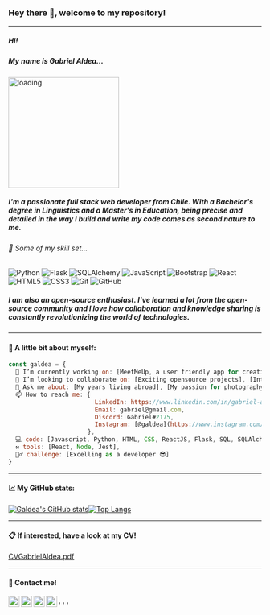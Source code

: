 ### Hey there 👋, welcome to my repository!
***
##### Hi! 
##### My name is Gabriel Aldea... 

 <img align="center" alt="loading" width="220px" src="https://i.pinimg.com/originals/bb/87/6b/bb876b5a02c221d5c8724a96a8d9d0d3.gif" />

##### I'm a passionate full stack web developer from Chile. With a Bachelor's degree in Linguistics and a Master's in Education, being precise and detailed in the way I build and write my code comes as second nature to me.

###### 🔧 Some of my skill set...
![Python](https://img.shields.io/badge/python-3670A0?style=for-the-badge&logo=python&logoColor=ffdd54)
![Flask](https://img.shields.io/badge/flask-%23000.svg?style=for-the-badge&logo=flask&logoColor=white)
![SQLAlchemy](https://img.shields.io/badge/sqlite-%2307405e.svg?style=for-the-badge&logo=sqlite&logoColor=white)
![JavaScript](https://img.shields.io/badge/javascript-%23323330.svg?style=for-the-badge&logo=javascript&logoColor=%23F7DF1E)
![Bootstrap](https://img.shields.io/badge/bootstrap-%23563D7C.svg?style=for-the-badge&logo=bootstrap&logoColor=white)
![React](https://img.shields.io/badge/react-%2320232a.svg?style=for-the-badge&logo=react&logoColor=%2361DAFB)
![HTML5](https://img.shields.io/badge/html5-%23E34F26.svg?style=for-the-badge&logo=html5&logoColor=white)
![CSS3](https://img.shields.io/badge/css3-%231572B6.svg?style=for-the-badge&logo=css3&logoColor=white)
![Git](https://img.shields.io/badge/git-%23F05033.svg?style=for-the-badge&logo=git&logoColor=white)
![GitHub](https://img.shields.io/badge/github-%23121011.svg?style=for-the-badge&logo=github&logoColor=white)

##### I am also an open-source enthusiast. I've learned a lot from the open-source community and I love how collaboration and knowledge sharing is constantly revolutionizing the world of technologies.

***
#### 📌 A little bit about myself:
```javascript
const galdea = {
  🔭 I’m currently working on: [MeetMeUp, a user friendly app for creating and joining events], [gabrielaldea.com, a website to showcase my photography],[Studying and practicing my web-dev skills],
  🤔 I’m looking to collaborate on: [Exciting opensource projects], [Interesting work opportunities!],
  💬 Ask me about: [My years living abroad], [My passion for photography],
  📫 How to reach me: {
                        LinkedIn: https://www.linkedin.com/in/gabriel-aldea/,
                        Email: gabriel@gmail.com,
                        Discord: Gabriel#2175,
                        Instagram: [@galdea](https://www.instagram.com/gab_aldea/)
                      },
  💻 code: [Javascript, Python, HTML, CSS, ReactJS, Flask, SQL, SQLAlchemy, API, JEST, PostgreSQL, SemanticUI, Bootstrap],
  ⚒ tools: [React, Node, Jest],
  🚵‍♂️ challenge: [Excelling as a developer 😎]
}
```
***
#### 📈 My GitHub stats:
  
[![Galdea's GitHub stats](https://github-readme-stats.vercel.app/api?username=galdea&show_icons=true&theme=gotham&hide_title=true)](https://github.com/anuraghazra/github-readme-stats)[![Top Langs](https://github-readme-stats.vercel.app/api/top-langs/?username=galdea&layout=compact&theme=gotham)](https://github.com/anuraghazra/github-readme-stats)
***
#### 📋 If interested, have a look at my CV!

[CVGabrielAldea.pdf](https://github.com/galdea/CV-Resume/raw/main/CV%20Gabriel%20Aldea.pdf)
***
#### 📡 Contact me! 
<a href="https://www.instagram.com/galdea/">
                        <img align="left" alt="Gabriel's Instagram" width="22px" src="https://raw.githubusercontent.com/hussainweb/hussainweb/main/icons/instagram.png" />
                      </a>,
<a href="https://discord.gg/XTW52Kt">
                        <img align="left" alt="Gabriel's Discord" width="22px" src="https://raw.githubusercontent.com/peterthehan/peterthehan/master/assets/discord.svg" />
                      </a>,
                      <a href="https://www.linkedin.com/in/gabriel-aldea/">
                        <img align="left" alt="Gabriel's LinkedIN" width="22px" src="https://raw.githubusercontent.com/peterthehan/peterthehan/master/assets/linkedin.svg" />
                      </a>,
                      <a href="https://mail.google.com/mail/u/0/?fs=1&to=gabriel.aldea@gmail.com&su=Hi%20Gabriel!&body%22%3E&tf=cm">
                        <img align="left" alt="Gabriel's email" width="22px" src="https://user-images.githubusercontent.com/5141132/50740364-7ea80880-1217-11e9-8faf-2348e31beedd.png" /></a>
                         
